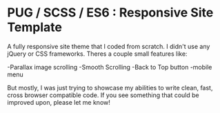 # PUG / SCSS / ES6 : Responsive Site Template

A fully responsive site theme that I coded from scratch. I didn't use any jQuery or CSS frameworks. Theres a couple small features like:

-Parallax image scrolling
-Smooth Scrolling
-Back to Top button
-mobile menu

But mostly, I was just trying to showcase my abilities to write clean, fast, cross browser compatible code. If you see something that could be improved upon, please let me know!
